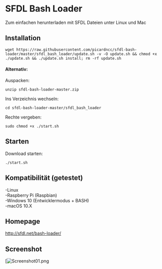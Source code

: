 # SFDL Bash Loader

Zum einfachen herunterladen mit SFDL Dateien unter Linux und Mac

## Installation

```
wget https://raw.githubusercontent.com/picardncc/sfdl-bash-loader/master/sfdl_bash_loader/update.sh -v -O update.sh && chmod +x ./update.sh && ./update.sh install; rm -rf update.sh
```

#### Alternativ:
Auspacken: 
```
unzip sfdl-bash-loader-master.zip
```
Ins Verzeichnis wechseln: 
```
cd sfdl-bash-loader-master/sfdl_bash_loader  
```

Rechte vergeben: 
```
sudo chmod +x ./start.sh 
```

## Starten
Download starten: 
```
./start.sh
```

## Kompatibilität (getestet)
-Linux  
-Raspberry Pi (Raspbian)  
-Windows 10 (Entwicklermodus + BASH)  
-macOS 10.X 

## Homepage
http://sfdl.net/bash-loader/

## Screenshot
[![Screenshot01.png](https://s18.postimg.org/7528w9zcp/687474703a2f2f6673352e64697265637475706c6f61642e6e65742f696d6167.png)
